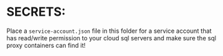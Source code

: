 # SECRETS:
Place a `service-account.json` file in this folder for a service account that has read/write permission to your cloud sql servers and make sure the sql proxy containers can find it!